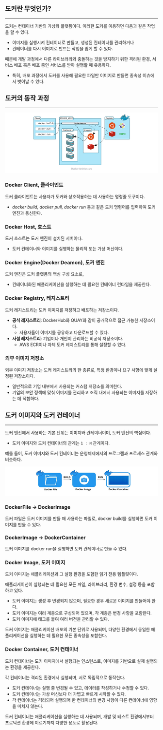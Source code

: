 ## 도커란 무엇인가?

---

도커는 컨테이너 기반의 가상화 플랫폼이다. 이러한 도커를 이용하면 다음과 같은 작업을 할 수 있다.

- 이미지를 실행시켜 컨테이너로 만들고, 생성된 컨테이너를 관리하거나
- 컨테이너를 다시 이미지로 만드는 작업을 쉽게 할 수 있다.

때문에 개발 과정에서 다른 라이브러리와 충돌하는 것을 방지하기 위한 격리된 환경, 서비스 배포 혹은 배포 중인 서비스를 받아 실행할 때 유용하다.

- 특히, 배포 과정에서 도커를 사용해 필요한 파일만 이미지로 만들면 종속성 이슈에서 벗어날 수 있다.

## 도커의 동작 과정

---

![Docker Architecture](/image_files/Docker%20&%20Docker-Compose/docker-architecture.png)

### Docker Client, 클라이언트

도커 클라이언트는 사용자가 도커와 상호작용하는 데 사용하는 명령줄 도구이다.

- *docker build, docker pull, docker run* 등과 같은 도커 명령어를 입력하여 도커 엔진과 통신한다.

### Docker Host, 호스트

도커 호스트는 도커 엔진이 설치된 서버이다.

- 도커 컨테이너와 이미지를 실행하는 물리적 또는 가상 머신이다.

### Docker Engine(Docker Deamon), 도커 엔진

도커 엔진은 도커 플랫폼의 핵심 구성 요소로,

- 컨테이너화된 애플리케이션을 실행하는 데 필요한 컨테이너 런타임을 제공한다.

### Docker Registry, 레지스트리

도커 레지스트리는 도커 이미지를 저장하고 배포하는 저장소이다.

- **공식 레지스트리**: DockerHub와 QUAY와 같이 공개적으로 접근 가능한 저장소이다.
    - 사용자들이 이미지를 공유하고 다운로드할 수 있다.
- **사설 레지스트리**: 기업이나 개인이 관리하는 비공식 저장소이다.
    - AWS ECR이나 자체 도커 레지스트리를 통해 설정할 수 있다.

### 외부 이미지 저장소

외부 이미지 저장소는 도커 레지스트리의 한 종류로, 특정 환경이나 요구 사항에 맞게 설정된 저장소이다.

- 일반적으로 기업 내부에서 사용되는 커스텀 저장소를 의미한다.
- 기업의 보안 정책에 맞춰 이미지를 관리하고 조직 내에서 사용되는 이미지를 저장하는 데 적합하다.

## 도커 이미지와 도커 컨테이너

---

도커 엔진에서 사용하는 기본 단위는 이미지와 컨테이너이며, 도커 엔진의 핵심이다.

- 도커 이미지와 도커 컨테이너의 관계는 `1 : N` 관계이다.

예를 들어, 도커 이미지와 도커 컨테이너는 운영체제에서의 프로그램과 프로세스 관계와 비슷하다.

![DockerImage & DockerContainer](/image_files/Docker%20&%20Docker-Compose/docker-image&docker-container.png)

### DockerFile → DockerImage

도커 파일은 도커 이미지를 만들 때 사용하는 파일로, docker build를 실행하면 도커 이미지를 만들 수 있다.

### DockerImage → DockerContainer

도커 이미지를 docker run을 실행하면 도커 컨테이너로 만들 수 있다.

### Docker Image, 도커 이미지

도커 이미지는 애플리케이션과 그 실행 환경을 포함한 읽기 전용 템플릿이다.

애플리케이션이 실행되는 데 필요한 모든 파일, 라이브러리, 환경 변수, 설정 등을 포함하고 있다.

- 도커 이미지는 생성 후 변경되지 않으며, 필요한 경우 새로운 이미지를 만들어야 한다.
- 도커 이미지는 여러 계층으로 구성되어 있으며, 각 계층은 변경 사항을 포함한다.
- 도커 이미지에 태그를 붙여 여러 버전을 관리할 수 있다.

도커 이미지는 애플리케이션 배포의 기본 단위로 사용되며, 다양한 환경에서 동일한 애플리케이션을 실행하는 데 필요한 모든 종속성을 포함한다.

### Docker Container, 도커 컨테이너

도커 컨테이너는 도커 이미지에서 실행되는 인스턴스로, 이미지를 기반으로 실제 실행되는 환경을 제공한다.

각 컨테이너는 격리된 환경에서 실행되며, 서로 독립적으로 동작한다.

- 도커 컨테이너는 실행 중 변경될 수 있고, 데이터를 작성하거나 수정할 수 있다.
- 도커 컨테이너는 가상 머신보다 더 가볍고 빠르게 시작할 수 있다.
- 각 컨테이너는 격리되어 실행되어 한 컨테이너의 변경 사항이 다른 컨테이너에 영향을 미치지 않는다.

도커 컨테이너는 애플리케이션을 실행하는 데 사용되며, 개발 및 테스트 환경에서부터 프로덕션 환경에 이르기까지 다양한 용도로 활용된다.
